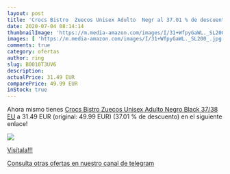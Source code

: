 ```yaml
---
layout: post
title: 'Crocs Bistro  Zuecos Unisex Adulto  Negr al 37.01 % de descuento'
date: 2020-07-04 08:14:14
thumbnailImage: 'https://m.media-amazon.com/images/I/31+WfpyGaWL._SL200_.jpg'
images: [ 'https://m.media-amazon.com/images/I/31+WfpyGaWL._SL200_.jpg' ]
comments: true
category: ofertas
author: ring
slug: B0010T3UV6
description:
actualPrice: 31.49 EUR
comparePrice: 49.99 EUR
inStock: true
---
```


Ahora mismo tienes [Crocs Bistro  Zuecos Unisex Adulto  Negro  Black   37/38 EU](https://www.amazon.com/dp/B0010T3UV6/?tag=redken08-20) a 31.49 EUR (original: 49.99 EUR) (37.01 %  de descuento) en el siguiente enlace!

[![](https://m.media-amazon.com/images/I/31+WfpyGaWL._SL200_.jpg)](https://www.amazon.com/dp/B0010T3UV6/?tag=redken08-20)

[Visítala!!!](https://www.amazon.com/dp/B0010T3UV6/?tag=redken08-20)

[Consulta otras ofertas en nuestro canal de telegram](https://t.me/s/ofertas25)
